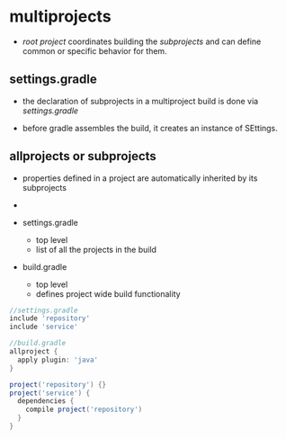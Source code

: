# multiprojects

- *root project* coordinates building the *subprojects* and can define common or
  specific behavior for them.

## settings.gradle

- the declaration of subprojects in a multiproject build is done via *settings.gradle*

- before gradle assembles the build, it creates an instance of SEttings.

## allprojects or subprojects

- properties defined in a project are automatically inherited by its subprojects

-


































- settings.gradle
  - top level
  - list of all the projects in the build

- build.gradle
  - top level
  - defines project wide build functionality


```groovy
//settings.gradle
include 'repository'
include 'service'
```

```groovy
//build.gradle
allproject {
  apply plugin: 'java'
}

project('repository') {}
project('service') {
  dependencies {
    compile project('repository')
  }
}
```
